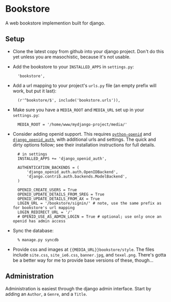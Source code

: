Bookstore
=========

A web bookstore implemention built for django.

Setup
-----

* Clone the latest copy from github into your django project. Don't do this yet unless you are masochistic, because it's not usable.
* Add the bookstore to your `INSTALLED_APPS` in `settings.py`:

        'bookstore',
    
* Add a url mapping to your project's `urls.py` file (an empty prefix will work, but put it last):

        (r'^bookstore/$', include('bookstore.urls')),
        
* Make sure you have a `MEDIA_ROOT` and `MEDIA_URL` set up in your `settings.py`:

        MEDIA_ROOT = '/home/www/mydjango-project/media/'
        
* Consider adding openid support. This requires [`python-openid`](https://github.com/openid/python-openid/downloads) and [`django_openid_auth`](https://launchpad.net/django-openid-auth/+download), with additional urls and settings. The quick and dirty options follow; see their installation instructions for full details.

        # in settings
        INSTALLED_APPS += 'django_openid_auth',
        
        AUTHENTICATION_BACKENDS = (
            'django_openid_auth.auth.OpenIDBackend',
            'django.contrib.auth.backends.ModelBackend',
        )
        
        OPENID_CREATE_USERS = True
        OPENID_UPDATE_DETAILS_FROM_SREG = True
        OPENID_UPDATE_DETAILS_FROM_AX = True
        LOGIN_URL = '/bookstore/signin/' # note, use the same prefix as for bookstore's url mapping
        LOGIN_REDIRECT_URL = '/'
        # OPENID_USE_AS_ADMIN_LOGIN = True # optional; use only once an openid has admin access
        
* Sync the database:

        % manage.py syncdb
        
* Provide css and images at `{{MEDIA_URL}}bookstore/style`. The files include `site.css`, `site_ie6.css`, `banner.jpg`, and `texel.png`. There's gotta be a better way for me to provide base versions of these, though...

Administration
--------------

Administration is easiest through the django admin interface. Start by adding an `Author`, a `Genre`, and a `Title`.